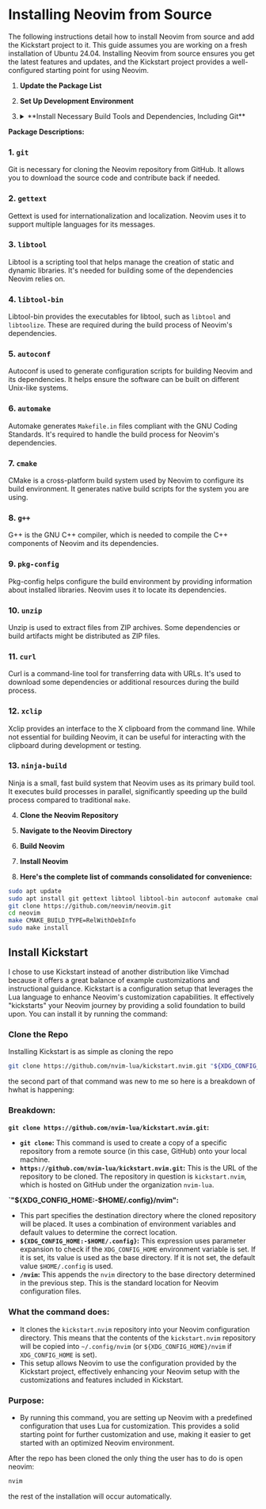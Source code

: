 
# Installing Neovim from Source

The following instructions detail how to install Neovim from source and add the Kickstart project to it. This guide assumes you are working on a fresh installation of Ubuntu 24.04. Installing Neovim from source ensures you get the latest features and updates, and the Kickstart project provides a well-configured starting point for using Neovim.

1. **Update the Package List**

2. **Set Up Development Environment**

3. <details><summary> **Install Necessary Build Tools and Dependencies, Including Git**</summary>

**Package Descriptions:**

### 1. `git`
Git is necessary for cloning the Neovim repository from GitHub. It allows you to download the source code and contribute back if needed.

### 2. `gettext`
Gettext is used for internationalization and localization. Neovim uses it to support multiple languages for its messages.

### 3. `libtool`
Libtool is a scripting tool that helps manage the creation of static and dynamic libraries. It's needed for building some of the dependencies Neovim relies on.

### 4. `libtool-bin`
Libtool-bin provides the executables for libtool, such as `libtool` and `libtoolize`. These are required during the build process of Neovim's dependencies.

### 5. `autoconf`
Autoconf is used to generate configuration scripts for building Neovim and its dependencies. It helps ensure the software can be built on different Unix-like systems.

### 6. `automake`
Automake generates `Makefile.in` files compliant with the GNU Coding Standards. It's required to handle the build process for Neovim's dependencies.

### 7. `cmake`
CMake is a cross-platform build system used by Neovim to configure its build environment. It generates native build scripts for the system you are using.

### 8. `g++`
G++ is the GNU C++ compiler, which is needed to compile the C++ components of Neovim and its dependencies.

### 9. `pkg-config`
Pkg-config helps configure the build environment by providing information about installed libraries. Neovim uses it to locate its dependencies.

### 10. `unzip`
Unzip is used to extract files from ZIP archives. Some dependencies or build artifacts might be distributed as ZIP files.

### 11. `curl`
Curl is a command-line tool for transferring data with URLs. It's used to download some dependencies or additional resources during the build process.

### 12. `xclip`
Xclip provides an interface to the X clipboard from the command line. While not essential for building Neovim, it can be useful for interacting with the clipboard during development or testing.

### 13. `ninja-build`
Ninja is a small, fast build system that Neovim uses as its primary build tool. It executes build processes in parallel, significantly speeding up the build process compared to traditional `make`.

</details>

4. **Clone the Neovim Repository**

5. **Navigate to the Neovim Directory**

6. **Build Neovim**

7. **Install Neovim**

8. **Here's the complete list of commands consolidated for convenience:**

```bash
sudo apt update
sudo apt install git gettext libtool libtool-bin autoconf automake cmake g++ pkg-config unzip curl ninja-build xclip
git clone https://github.com/neovim/neovim.git
cd neovim
make CMAKE_BUILD_TYPE=RelWithDebInfo
sudo make install
```

## Install Kickstart

I chose to use Kickstart instead of another distribution like Vimchad because it offers a great balance of example customizations and instructional guidance. Kickstart is a configuration setup that leverages the Lua language to enhance Neovim's customization capabilities. It effectively "kickstarts" your Neovim journey by providing a solid foundation to build upon. You can install it by running the command:

### Clone the Repo
Installing Kickstart is as simple as cloning the repo

```bash
git clone https://github.com/nvim-lua/kickstart.nvim.git "${XDG_CONFIG_HOME:-$HOME/.config}"/nvim
```

the second part of that command was new to me so here is a breakdown of hwhat is happening:

### Breakdown:

**`git clone https://github.com/nvim-lua/kickstart.nvim.git`:**
- **`git clone`:** This command is used to create a copy of a specific repository from a remote source (in this case, GitHub) onto your local machine.
- **`https://github.com/nvim-lua/kickstart.nvim.git`:** This is the URL of the repository to be cloned. The repository in question is `kickstart.nvim`, which is hosted on GitHub under the organization `nvim-lua`.

**`"${XDG_CONFIG_HOME:-$HOME/.config}/nvim":**
- This part specifies the destination directory where the cloned repository will be placed. It uses a combination of environment variables and default values to determine the correct location.
- **`${XDG_CONFIG_HOME:-$HOME/.config}`:** This expression uses parameter expansion to check if the `XDG_CONFIG_HOME` environment variable is set. If it is set, its value is used as the base directory. If it is not set, the default value `$HOME/.config` is used.
- **`/nvim`:** This appends the `nvim` directory to the base directory determined in the previous step. This is the standard location for Neovim configuration files.

### What the command does:

- It clones the `kickstart.nvim` repository into your Neovim configuration directory. This means that the contents of the `kickstart.nvim` repository will be copied into `~/.config/nvim` (or `${XDG_CONFIG_HOME}/nvim` if `XDG_CONFIG_HOME` is set).
- This setup allows Neovim to use the configuration provided by the Kickstart project, effectively enhancing your Neovim setup with the customizations and features included in Kickstart.

### Purpose:

- By running this command, you are setting up Neovim with a predefined configuration that uses Lua for customization. This provides a solid starting point for further customization and use, making it easier to get started with an optimized Neovim environment.

After the repo has been cloned the only thing the user has to do is open neovim:
```bash
nvim
```
the rest of the installation will occur automatically.

